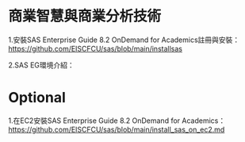 # 商業智慧與商業分析技術

1.安裝SAS Enterprise Guide 8.2 OnDemand for Academics註冊與安裝：https://github.com/EISCFCU/sas/blob/main/installsas

2.SAS EG環境介紹：


# Optional

1.在EC2安裝SAS Enterprise Guide 8.2 OnDemand for Academics：https://github.com/EISCFCU/sas/blob/main/install_sas_on_ec2.md
